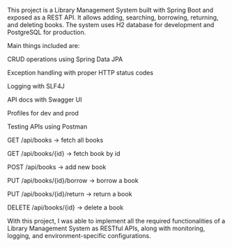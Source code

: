 This project is a Library Management System built with Spring Boot and exposed as a REST API. It allows adding, searching, borrowing, returning, and deleting books. The system uses H2 database for development and PostgreSQL for production.

Main things included are:

CRUD operations using Spring Data JPA

Exception handling with proper HTTP status codes

Logging with SLF4J

API docs with Swagger UI

Profiles for dev and prod

Testing APIs using Postman

GET /api/books → fetch all books

GET /api/books/{id} → fetch book by id

POST /api/books → add new book

PUT /api/books/{id}/borrow → borrow a book

PUT /api/books/{id}/return → return a book

DELETE /api/books/{id} → delete a book

With this project, I was able to implement all the required functionalities of a Library Management System as RESTful APIs, along with monitoring, logging, and environment-specific configurations.
